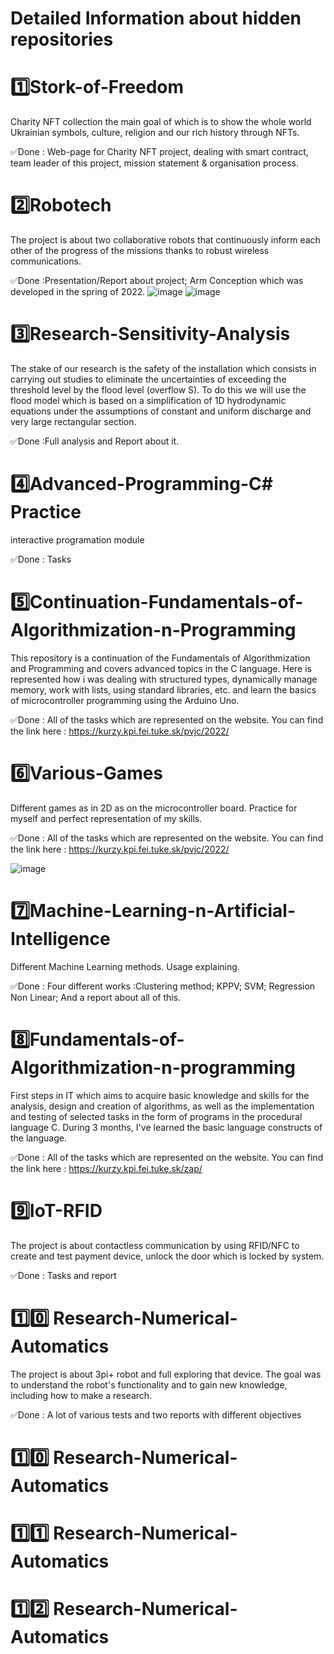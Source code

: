 # Detailed Information about hidden repositories

# 1️⃣Stork-of-Freedom  
Charity NFT collection the main goal of which is to show the whole world Ukrainian symbols, culture, religion and our rich history through NFTs.

✅Done : Web-page for Charity NFT project, dealing with smart contract, team leader of this project, mission statement & organisation process.

# 2️⃣Robotech 
The project is about two collaborative robots that continuously inform each other of the progress of the missions thanks to robust wireless communications.

✅Done :Presentation/Report about project; Arm Conception which was developed in the spring of 2022.
![image](https://user-images.githubusercontent.com/92337987/171135302-8c28dafa-5234-4cde-a031-b76b29530f51.png)
![image](https://user-images.githubusercontent.com/92337987/172055845-3ac96f7a-657c-4d10-8cbd-cc30dc166ac2.png)


# 3️⃣Research-Sensitivity-Analysis
The stake of our research is the safety of the installation which consists in carrying out studies to eliminate the uncertainties of exceeding the threshold level by the flood level (overflow S). To do this we will use the flood model which is based on a simplification of 1D hydrodynamic equations under the assumptions of constant and uniform discharge and very large rectangular section.

✅Done :Full analysis and Report about it.

# 4️⃣Advanced-Programming-C# Practice
interactive programation module

✅Done : Tasks 

# 5️⃣Continuation-Fundamentals-of-Algorithmization-n-Programming 
This repository is a continuation of the Fundamentals of Algorithmization and Programming and covers advanced topics in the C language. Here is represented how i was dealing with structured types, dynamically manage memory, work with lists, using standard libraries, etc. and learn the basics of microcontroller programming using the Arduino Uno.

✅Done : All of the tasks which are represented on the website. You can find the link here : https://kurzy.kpi.fei.tuke.sk/pvjc/2022/

# 6️⃣Various-Games 
Different games as in 2D as on the microcontroller board. Practice for myself and perfect representation of my skills.

✅Done : All of the tasks which are represented on the website. You can find the link here : https://kurzy.kpi.fei.tuke.sk/pvjc/2022/

![image](https://user-images.githubusercontent.com/92337987/171135752-8a330490-cb92-4d69-82b6-b0eae63333b8.png)

# 7️⃣Machine-Learning-n-Artificial-Intelligence 
Different Machine Learning methods. Usage explaining.

✅Done : Four different works :Clustering method; KPPV; SVM; Regression Non Linear; And a report about all of this.

# 8️⃣Fundamentals-of-Algorithmization-n-programming 
First steps in IT which aims to acquire basic knowledge and skills for the analysis, design and creation of algorithms, as well as the implementation and testing of selected tasks in the form of programs in the procedural language C. During 3 months, I've learned the basic language constructs of the language.

✅Done : All of the tasks which are represented on the website. You can find the link here : https://kurzy.kpi.fei.tuke.sk/zap/

# 9️⃣IoT-RFID 
The project is about contactless communication by using RFID/NFC to create and test payment device, unlock the door which is locked by system.

✅Done : Tasks and report

# 1️⃣0️⃣ Research-Numerical-Automatics
The project is about 3pi+ robot and full exploring that device. The goal was to understand the robot's functionality and to gain new knowledge, including how to make a research.

✅Done : A lot of various tests and two reports with different objectives

# 1️⃣0️⃣ Research-Numerical-Automatics

# 1️⃣1️⃣ Research-Numerical-Automatics

# 1️⃣2️⃣ Research-Numerical-Automatics

